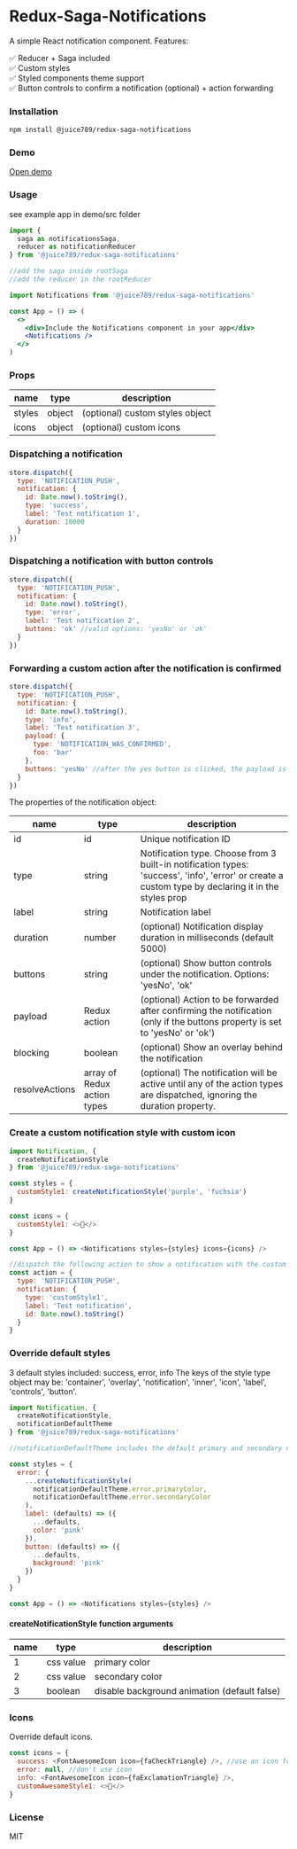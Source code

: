 # Redux-Saga-Notifications

A simple React notification component. Features:

✅ Reducer + Saga included  
✅ Custom styles  
✅ Styled components theme support  
✅ Button controls to confirm a notification (optional) + action forwarding

### Installation

```sh
npm install @juice789/redux-saga-notifications
```

### Demo

<a href="https://juice789.github.io/redux-saga-notifications/">Open demo</a>

### Usage

see example app in demo/src folder

```javascript
import {
  saga as notificationsSaga,
  reducer as notificationReducer
} from '@juice789/redux-saga-notifications'

//add the saga inside rootSaga
//add the reducer in the rootReducer
```

```jsx
import Notifications from '@juice789/redux-saga-notifications'

const App = () => (
  <>
    <div>Include the Notifications component in your app</div>
    <Notifications />
  </>
)
```

### Props

| name   | type   | description                     |
| ------ | ------ | ------------------------------- |
| styles | object | (optional) custom styles object |
| icons  | object | (optional) custom icons         |

### Dispatching a notification

```javascript
store.dispatch({
  type: 'NOTIFICATION_PUSH',
  notification: {
    id: Date.now().toString(),
    type: 'success',
    label: 'Test notification 1',
    duration: 10000
  }
})
```

### Dispatching a notification with button controls

```javascript
store.dispatch({
  type: 'NOTIFICATION_PUSH',
  notification: {
    id: Date.now().toString(),
    type: 'error',
    label: 'Test notification 2',
    buttons: 'ok' //valid options: 'yesNo' or 'ok'
  }
})
```

### Forwarding a custom action after the notification is confirmed

```javascript
store.dispatch({
  type: 'NOTIFICATION_PUSH',
  notification: {
    id: Date.now().toString(),
    type: 'info',
    label: 'Test notification 3',
    payload: {
      type: 'NOTIFICATION_WAS_CONFIRMED',
      foo: 'bar'
    },
    buttons: 'yesNo' //after the yes button is clicked, the payload is dispatched
  }
})
```

The properties of the notification object:

| name           | type                        | description                                                                                                                                         |
| -------------- | --------------------------- | --------------------------------------------------------------------------------------------------------------------------------------------------- |
| id             | id                          | Unique notification ID                                                                                                                              |
| type           | string                      | Notification type. Choose from 3 built-in notification types: 'success', 'info', 'error' or create a custom type by declaring it in the styles prop |
| label          | string                      | Notification label                                                                                                                                  |
| duration       | number                      | (optional) Notification display duration in milliseconds (default 5000)                                                                             |
| buttons        | string                      | (optional) Show button controls under the notification. Options: 'yesNo', 'ok'                                                                      |
| payload        | Redux action                | (optional) Action to be forwarded after confirming the notification (only if the buttons property is set to 'yesNo' or 'ok')                        |
| blocking       | boolean                     | (optional) Show an overlay behind the notification                                                                                                  |
| resolveActions | array of Redux action types | (optional) The notification will be active until any of the action types are dispatched, ignoring the duration property.                            |

### Create a custom notification style with custom icon

```javascript
import Notification, {
  createNotificationStyle
} from '@juice789/redux-saga-notifications'

const styles = {
  customStyle1: createNotificationStyle('purple', 'fuchsia')
}

const icons = {
  customStyle1: <>🐼</>
}

const App = () => <Notifications styles={styles} icons={icons} />

//dispatch the following action to show a notification with the custom style:
const action = {
  type: 'NOTIFICATION_PUSH',
  notification: {
    type: 'customStyle1',
    label: 'Test notification',
    id: Date.now().toString()
  }
}
```

### Override default styles

3 default styles included: success, error, info
The keys of the style type object may be: 'container', 'overlay', 'notification', 'inner', 'icon', 'label', 'controls', 'button'.

```javascript
import Notification, {
  createNotificationStyle,
  notificationDefaultTheme
} from '@juice789/redux-saga-notifications'

//notificationDefaultTheme includes the default primary and secondary colors of the default styles

const styles = {
  error: {
    ...createNotificationStyle(
      notificationDefaultTheme.error.primaryColor,
      notificationDefaultTheme.error.secondaryColor
    ),
    label: (defaults) => ({
      ...defaults,
      color: 'pink'
    }),
    button: (defaults) => ({
      ...defaults,
      background: 'pink'
    })
  }
}

const App = () => <Notifications styles={styles} />
```

#### createNotificationStyle function arguments

| name | type      | description                                  |
| ---- | --------- | -------------------------------------------- |
| 1    | css value | primary color                                |
| 2    | css value | secondary color                              |
| 3    | boolean   | disable background animation (default false) |

### Icons

Override default icons.

```javascript
const icons = {
  success: <FontAwesomeIcon icon={faCheckTriangle} />, //use an icon from your favourite icon library (font awesome, line awesome etc.)
  error: null, //don't use icon
  info: <FontAwesomeIcon icon={faExclamationTriangle} />,
  customAwesomeStyle1: <>🐼</>
}
```

### License

MIT
